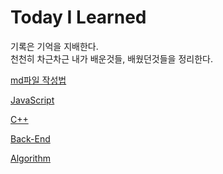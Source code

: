 # Today I Learned
 기록은 기억을 지배한다.    
천천히 차근차근 내가 배운것들, 배웠던것들을 정리한다.

[md파일 작성법](./md/README.md)    

[JavaScript](./JavaScript/README.md)   

[C++](./C++/README.md)    

[Back-End](./Backend/README.md)    

[Algorithm](./Algorithm/README.md)    


